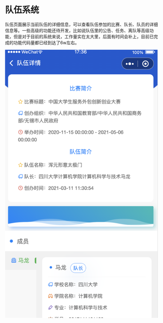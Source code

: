 # 队伍系统

队伍页面展示当前队伍的详细信息，可以查看队伍参加的比赛、队长、队员的详细信息等。一些高级的功能还待开发，比如说队伍里的公告、任务、离队等高级功能，但是对于目前的系统来说，工作量实在太大里，后面有时间会补上，目前已完成的功能代码量都已经到达了6w左右。

![&#x961F;&#x4F0D;&#x9875;&#x9762;&#x6982;&#x89C8;](../../.gitbook/assets/image%20%2858%29.png)

